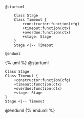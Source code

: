 <!-- textlint-disable -->
```uml
@startuml

    Class Stage
    Class Timeout {
        +constructor:function(cfg)
        +timeout:function(ctx)
        +overdue:function(ctx)
        +stage: Stage
    }
    Stage <|-- Timeout

@enduml
```

{% uml %}
@startuml

    Class Stage
    Class Timeout {
        +constructor:function(cfg)
        +timeout:function(ctx)
        +overdue:function(ctx)
        +stage: Stage
    }
    Stage <|-- Timeout

@enduml
{% enduml %}
<!-- textlint-enable -->
